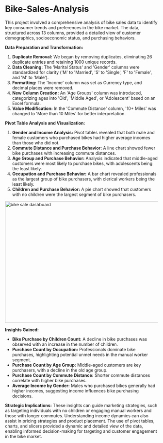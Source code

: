 # Bike-Sales-Analysis

This project involved a comprehensive analysis of bike sales data to identify key consumer trends and preferences in the bike market. The data, structured across 13 columns, provided a detailed view of customer demographics, socioeconomic status, and purchasing behaviors.

**Data Preparation and Transformation:**
1. **Duplicate Removal:** We began by removing duplicates, eliminating 26 duplicate entries and retaining 1000 unique records.
2. **Data Cleaning:** The 'Marital Status' and 'Gender' columns were standardized for clarity ('M' to 'Married', 'S' to 'Single', 'F' to 'Female', and 'M' to 'Male').
3. **Formatting:** The 'Income' column was set as Currency type, and decimal places were removed.
4. **New Column Creation:** An 'Age Groups' column was introduced, categorizing ages into 'Old', 'Middle Aged', or 'Adolescent' based on an Excel formula.
5. **Value Modification:** In the 'Commute Distance' column, '10+ Miles' was changed to 'More than 10 Miles' for better interpretation.

**Pivot Table Analysis and Visualization:**
1. **Gender and Income Analysis:** Pivot tables revealed that both male and female customers who purchased bikes had higher average incomes than those who did not.
2. **Commute Distance and Purchase Behavior:** A line chart showed fewer bike purchases with increasing commute distances.
3. **Age Group and Purchase Behavior:** Analysis indicated that middle-aged customers were most likely to purchase bikes, with adolescents being the least likely.
4. **Occupation and Purchase Behavior:** A bar chart revealed professionals as the largest group of bike purchasers, with clerical workers being the least likely.
5. **Children and Purchase Behavior:** A pie chart showed that customers with no children were the largest segment of bike purchasers.

<img src="https://drive.google.com/uc?id=1IzBuzSFBs8p8uOHxin2Ug-mFbFL365mk" alt="bike sale dashboard" width="700" height="400">

**Insights Gained:**
- **Bike Purchase by Children Count:** A decline in bike purchases was observed with an increase in the number of children.
- **Purchase Count by Occupation:** Professionals dominate bike purchases, highlighting potential unmet needs in the manual worker segment.
- **Purchase Count by Age Group:** Middle-aged customers are key purchasers, with a decline in the old age group.
- **Purchase Count by Commute Distance:** Shorter commute distances correlate with higher bike purchases.
- **Average Income by Gender:** Males who purchased bikes generally had higher incomes, suggesting income influences bike purchasing decisions.

**Strategic Implications:**
These insights can guide marketing strategies, such as targeting individuals with no children or engaging manual workers and those with longer commutes. Understanding income dynamics can also assist in pricing strategies and product placement. The use of pivot tables, charts, and slicers provided a dynamic and detailed view of the data, enabling informed decision-making for targeting and customer engagement in the bike market.

